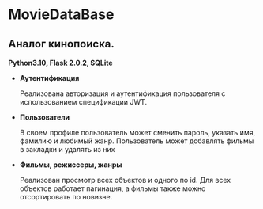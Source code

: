 # MovieDataBase
## Аналог кинопоиска. 

**Python3.10, Flask 2.0.2, SQLite**
  
- **Аутентификация**
    
   Реализована авторизация и аутентификация пользователя с использованием спецификации JWT.
    
- **Пользователи**
    
    В своем профиле пользователь может сменить пароль, указать имя, фамилию и любимый жанр. Пользователь может добавлять фильмы в закладки и удалять из них
    
    
- **Фильмы, режиссеры, жанры**
    
    Реализован просмотр всех объектов и одного по id. Для всех объектов работает пагинация, а фильмы также можно отсортировать по новизне.